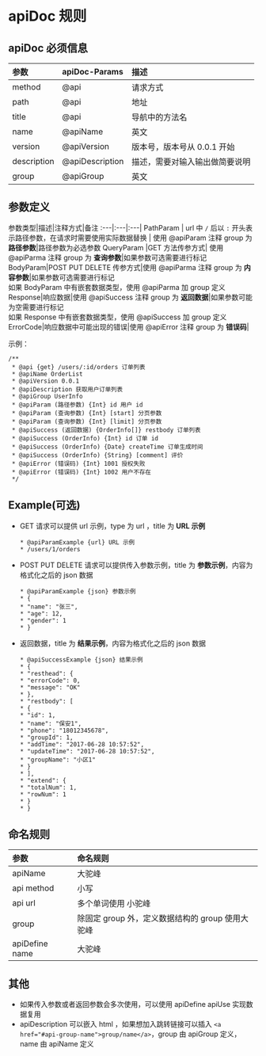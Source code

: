 # apiDoc 规则

## apiDoc 必须信息

参数|apiDoc-Params|描述
:---|:---|:---
method|@api|请求方式
path|@api|地址
title|@api|导航中的方法名
name|@apiName|英文
version|@apiVersion|版本号，版本号从 0.0.1 开始
description|@apiDescription|描述，需要对输入输出做简要说明
group|@apiGroup|英文

## 参数定义

参数类型|描述|注释方式|备注
:---|:---|:---|
PathParam | url 中 `/` 后以 `:` 开头表示路径参数，在请求时需要使用实际数据替换 | 使用 @apiParam 注释 group 为 **路径参数**|路径参数为必选参数
QueryParam |GET 方法传参方式| 使用 @apiParma 注释 group 为 **查询参数**|如果参数可选需要进行标记
BodyParam|POST PUT DELETE 传参方式|使用 @apiParma 注释 group 为 **内容参数**|如果参数可选需要进行标记<br>如果 BodyParam 中有嵌套数据类型，使用 @apiParma 加 group 定义
Response|响应数据|使用 @apiSuccess 注释 group 为 **返回数据**|如果参数可能为空需要进行标记<br>如果 Response 中有嵌套数据类型，使用 @apiSuccess 加 group 定义
ErrorCode|响应数据中可能出现的错误|使用 @apiError 注释 group 为 **错误码**|

示例：

```
/**
 * @api {get} /users/:id/orders 订单列表
 * @apiName OrderList
 * @apiVersion 0.0.1
 * @apiDescription 获取用户订单列表
 * @apiGroup UserInfo
 * @apiParam (路径参数) {Int} id 用户 id
 * @apiParam (查询参数) {Int} [start] 分页参数
 * @apiParam (查询参数) {Int} [limit] 分页参数
 * @apiSuccess (返回数据) {OrderInfo[]} restbody 订单列表
 * @apiSuccess (OrderInfo) {Int} id 订单 id
 * @apiSuccess (OrderInfo) {Date} createTime 订单生成时间
 * @apiSuccess (OrderInfo) {String} [comment] 评价
 * @apiError (错误码) {Int} 1001 授权失败
 * @apiError (错误码) {Int} 1002 用户不存在
 */
```

## Example(可选)

- GET 请求可以提供 url 示例，type 为 url ，title 为 **URL 示例**

  ```
  * @apiParamExample {url} URL 示例
  * /users/1/orders
  ```

- POST PUT DELETE 请求可以提供传入参数示例，title 为 **参数示例**，内容为格式化之后的 json 数据

  ```
  * @apiParamExample {json} 参数示例
  * {
  * "name": "张三",
  * "age": 12,
  * "gender": 1
  * }
  ```

- 返回数据，title 为 **结果示例**，内容为格式化之后的 json 数据

  ```
  * @apiSuccessExample {json} 结果示例
  * {
  * "resthead": {
  * "errorCode": 0,
  * "message": "OK"
  * },
  * "restbody": [
  * {
  * "id": 1,
  * "name": "保安1",
  * "phone": "18012345678",
  * "groupId": 1,
  * "addTime": "2017-06-28 10:57:52",
  * "updateTime": "2017-06-28 10:57:52",
  * "groupName": "小区1"
  * }
  * ],
  * "extend": {
  * "totalNum": 1,
  * "rowNum": 1
  * }
  * }
  ```

## 命名规则

参数|命名规则
:---|:---
apiName |大驼峰
api method |小写
api url | 多个单词使用 小驼峰
group |除固定 group 外，定义数据结构的 group 使用大驼峰
apiDefine name | 大驼峰

## 其他

- 如果传入参数或者返回参数会多次使用，可以使用 apiDefine apiUse 实现数据复用
- apiDescription 可以嵌入 html ，如果想加入跳转链接可以插入 `<a href="#api-group-name">group/name</a>`，group 由 apiGroup 定义，name 由 apiName 定义
